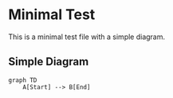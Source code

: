 # Minimal Test

This is a minimal test file with a simple diagram.

## Simple Diagram

```mermaid
graph TD
    A[Start] --> B[End]
``` 
